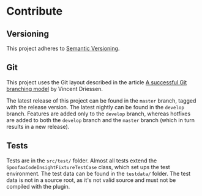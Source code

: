 # Contribute

## Versioning

This project adheres to [Semantic Versioning](http://semver.org/).


## Git

This project uses the Git layout described in the article [A successful
Git branching model](http://nvie.com/posts/a-successful-git-branching-model/)
by Vincent Driessen.

The latest release of this project can be found in the `master` branch,
tagged with the release version. The latest nightly can be found in the
`develop` branch. Features are added only to the `develop` branch,
whereas hotfixes are added to both the `develop` branch and the `master`
branch (which in turn results in a new release).


## Tests

Tests are in the `src/test/` folder. Almost all tests extend the
`SpoofaxCodeInsightFixtureTestCase` class, which set ups the test
 environment. The test data can be found in the `testdata/` folder.
 The test data is not in a source root, as it's not valid source
 and must not be compiled with the plugin.
